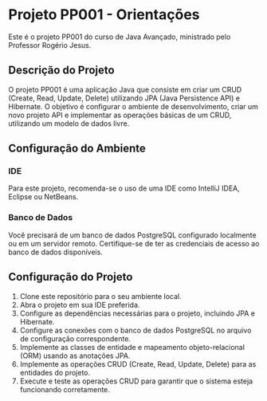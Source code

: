 # Projeto PP001 - Orientações

Este é o projeto PP001 do curso de Java Avançado, ministrado pelo Professor Rogério Jesus.

## Descrição do Projeto

O projeto PP001 é uma aplicação Java que consiste em criar um CRUD (Create, Read, Update, Delete) utilizando JPA (Java Persistence API) e Hibernate. O objetivo é configurar o ambiente de desenvolvimento, criar um novo projeto API e implementar as operações básicas de um CRUD, utilizando um modelo de dados livre.

## Configuração do Ambiente

### IDE
Para este projeto, recomenda-se o uso de uma IDE como IntelliJ IDEA, Eclipse ou NetBeans.

### Banco de Dados
Você precisará de um banco de dados PostgreSQL configurado localmente ou em um servidor remoto. Certifique-se de ter as credenciais de acesso ao banco de dados disponíveis.

## Configuração do Projeto

1. Clone este repositório para o seu ambiente local.
2. Abra o projeto em sua IDE preferida.
3. Configure as dependências necessárias para o projeto, incluindo JPA e Hibernate.
4. Configure as conexões com o banco de dados PostgreSQL no arquivo de configuração correspondente.
5. Implemente as classes de entidade e mapeamento objeto-relacional (ORM) usando as anotações JPA.
6. Implemente as operações CRUD (Create, Read, Update, Delete) para as entidades do projeto.
7. Execute e teste as operações CRUD para garantir que o sistema esteja funcionando corretamente.



